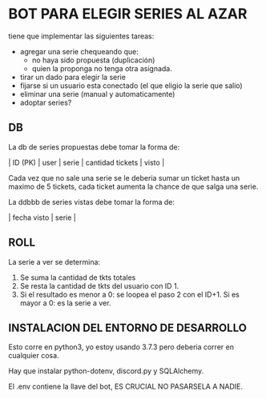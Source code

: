 # BOT PARA ELEGIR SERIES AL AZAR

tiene que implementar las siguientes tareas:
* agregar una serie chequeando que:
  - no haya sido propuesta (duplicación)
  - quien la proponga no tenga otra asignada.
* tirar un dado para elegir la serie
* fijarse si un usuario esta conectado (el que eligio la serie que salio)
* eliminar una serie (manual y automaticamente)
* adoptar series?

## DB
La db de series propuestas debe tomar la forma de:

| ID (PK) | user | serie | cantidad tickets | visto |

Cada vez que no sale una serie se le deberia sumar un ticket hasta un maximo de 5 tickets, cada ticket aumenta la chance de que salga una serie.

La ddbbb de series vistas debe tomar la forma de:

| fecha visto | serie |

## ROLL

La serie a ver se determina:

1. Se suma la cantidad de tkts totales
2. Se resta la cantidad de tkts del usuario con ID 1.
3. Si el resultado es menor a 0: se loopea el paso 2 con el ID+1. Si es mayor a 0: es la serie a ver.

## INSTALACION DEL ENTORNO DE DESARROLLO

Esto corre en python3, yo estoy usando 3.7.3 pero deberia correr en cualquier cosa.

Hay que instalar python-dotenv, discord.py y SQLAlchemy.

El .env contiene la llave del bot, ES CRUCIAL NO PASARSELA A NADIE.

